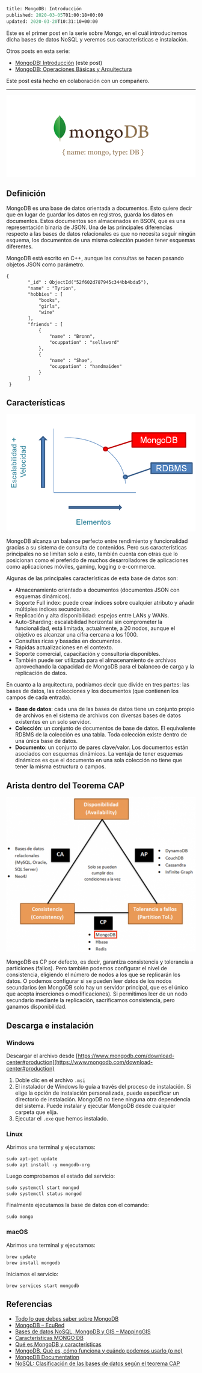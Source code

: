 ```meta
title: MongoDB: Introducción
published: 2020-03-05T01:00:18+00:00
updated: 2020-03-20T10:31:10+00:00
```

Este es el primer post en la serie sobre Mongo, en el cuál introduciremos dicha bases de datos NoSQL y veremos sus características e instalación.

Otros posts en esta serie:

* [MongoDB: Introducción](/blog/mdad/mongodb-introduction/) (este post)
* [MongoDB: Operaciones Básicas y Arquitectura](/blog/mdad/mongodb-operaciones-basicas-y-arquitectura/)

Este post está hecho en colaboración con un compañero.

----------

![](0LRP4__jIIkJ-0gl8j2RDzWscL1Rto-NwvdqzmYk0jmYBIVbJ78n1ZLByPgV.png)

## Definición

MongoDB es una base de datos orientada a documentos. Esto quiere decir que en lugar de guardar los datos en registros, guarda los datos en documentos. Estos documentos son almacenados en BSON, que es una representación binaria de JSON. Una de las principales diferencias respecto a las bases de datos relacionales es que no necesita seguir ningún esquema, los documentos de una misma colección pueden tener esquemas diferentes.

MongoDB está escrito en C++, aunque las consultas se hacen pasando objetos JSON como parámetro.

```
{
        "_id" : ObjectId("52f602d787945c344bb4bda5"),
        "name" : "Tyrion",
        "hobbies" : [ 
            "books", 
            "girls", 
            "wine"
        ],
        "friends" : [ 
            {
                "name" : "Bronn",
                "ocuppation" : "sellsword"
            }, 
            {
                "name" : "Shae",
                "ocuppation" : "handmaiden"
            }
        ]
 }
```

## Características

![](WxZenSwSsimGvXVu5XH4cFUd3kr3Is_arrdSZGX8Hi0Ligqgw_ZTvGSIeXZm.png)

MongoDB alcanza un balance perfecto entre rendimiento y funcionalidad gracias a su sistema de consulta de contenidos. Pero sus características principales no se limitan solo a esto, también cuenta con otras que lo posicionan como el preferido de muchos desarrolladores de aplicaciones como aplicaciones móviles, gaming, logging o e-commerce.

Algunas de las principales características de esta base de datos son:

* Almacenamiento orientado a documentos (documentos JSON con esquemas dinámicos).
* Soporte Full index: puede crear índices sobre cualquier atributo y añadir múltiples índices secundarios.
* Replicación y alta disponibilidad: espejos entre LANs y WANs.
* Auto-Sharding: escalabilidad horizontal sin comprometer la funcionalidad, está limitada, actualmente, a 20 nodos, aunque el objetivo es alcanzar una cifra cercana a los 1000.
* Consultas ricas y basadas en documentos.
* Rápidas actualizaciones en el contexto.
* Soporte comercial, capacitación y consultoría disponibles.
* También puede ser utilizada para el almacenamiento de archivos aprovechando la capacidad de MongoDB para el balanceo de carga y la replicación de datos.

En cuanto a la arquitectura, podríamos decir que divide en tres partes: las bases de datos, las colecciones y los documentos (que contienen los campos de cada entrada).

* **Base de datos**: cada una de las bases de datos tiene un conjunto propio de archivos en el sistema de archivos con diversas bases de datos existentes en un solo servidor.
* **Colección**: un conjunto de documentos de base de datos. El equivalente RDBMS de la colección es una tabla. Toda colección existe dentro de una única base de datos.
* **Documento**: un conjunto de pares clave/valor. Los documentos están asociados con esquemas dinámicos. La ventaja de tener esquemas dinámicos es que el documento en una sola colección no tiene que tener la misma estructura o campos. 

## Arista dentro del Teorema CAP

![](t73Q1t-HXfWij-Q1o5AYEnO39Kz2oyLLCdQz6lWQQPaSQWamlDMjmptAn97h.png)

MongoDB es CP por defecto, es decir, garantiza consistencia y tolerancia a particiones (fallos). Pero también podemos configurar el nivel de consistencia, eligiendo el número de nodos a los que se replicarán los datos. O podemos configurar si se pueden leer datos de los nodos secundarios (en MongoDB solo hay un servidor principal, que es el único que acepta inserciones o modificaciones). Si permitimos leer de un nodo secundario mediante la replicación, sacrificamos consistencia, pero ganamos disponibilidad.

## Descarga e instalación 

### Windows

Descargar el archivo desde [https://www.mongodb.com/download-center#production](https://www.mongodb.com/download-center#production)

1. Doble clic en el archivo `.msi`
2. El instalador de Windows lo guía a través del proceso de instalación.
Si elige la opción de instalación personalizada, puede especificar un directorio de instalación. 
MongoDB no tiene ninguna otra dependencia del sistema. Puede instalar y ejecutar MongoDB desde cualquier carpeta que elija.
3. Ejecutar el `.exe` que hemos instalado.

### Linux

Abrimos una terminal y ejecutamos:

```
sudo apt-get update
sudo apt install -y mongodb-org
```

Luego comprobamos el estado del servicio:

```
sudo systemctl start mongod
sudo systemctl status mongod
```

Finalmente ejecutamos la base de datos con el comando:

```
sudo mongo
```

### macOS

Abrimos una terminal y ejecutamos:

```
brew update
brew install mongodb
```

Iniciamos el servicio:

```
brew services start mongodb
```

## Referencias

* [Todo lo que debes saber sobre MongoDB](https://expertoenbigdata.com/que-es-mongodb/#La_arquitectura_de_MongoDB)
* [MongoDB – EcuRed](https://www.ecured.cu/MongoDB)
* [Bases de datos NoSQL, MongoDB y GIS – MappingGIS](https://mappinggis.com/2014/07/mongodb-y-gis/)
* [Características MONGO DB](https://es.slideshare.net/maxfontana90/caractersticas-mongo-db)
* [Qué es MongoDB y características](https://openwebinars.net/blog/que-es-mongodb)
* [MongoDB. Qué es, cómo funciona y cuándo podemos usarlo (o no)](https://www.genbeta.com/desarrollo/mongodb-que-es-como-funciona-y-cuando-podemos-usarlo-o-no)
* [MongoDB Documentation](https://docs.mongodb.com/)
* [NoSQL: Clasificación de las bases de datos según el teorema CAP](https://www.genbeta.com/desarrollo/nosql-clasificacion-de-las-bases-de-datos-segun-el-teorema-cap)
